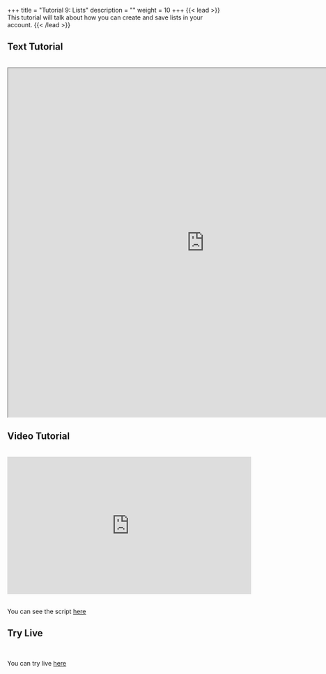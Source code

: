 +++
title = "Tutorial 9: Lists"
description = ""
weight = 10
+++
{{< lead >}}
<br/>
This tutorial will talk about how you can create and save lists in your account.
{{< /lead >}}

## Text Tutorial
<br/>

<iframe width="900" height="800" src="https://nbviewer.jupyter.org/github/intermine/intermine-ws-python-docs/blob/master/09-tutorial.ipynb" title="Python Tutorial 09">
</iframe>


## Video Tutorial
<br/>

<iframe width="560" height="315" src="https://www.youtube.com/embed/8E-F7AcqOow" frameborder="0" allow="accelerometer; autoplay; encrypted-media; gyroscope; picture-in-picture" allowfullscreen></iframe>
<br/>

<br/>

You can see the script <a href="/intermine-training-portal/python-scripts/video09">here</a>


## Try Live
<br/>

You can try live <a href="https://mybinder.org/v2/gh/intermine/intermine-ws-python-docs/master?filepath=09-tutorial.ipynb">here</a>

